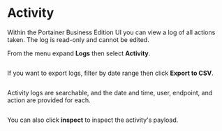 # Activity

Within the Portainer Business Edition UI you can view a log of all actions taken. The log is read-only and cannot be edited.

From the menu expand **Logs** then select **Activity**.

<figure><img src="..//assets/2.20-logs-activity.gif" alt=""><figcaption></figcaption></figure>

If you want to export logs, filter by date range then click **Export to CSV**.

<figure><img src="..//assets/2.15-settings-authlogs-activity-export.png" alt=""><figcaption></figcaption></figure>

Activity logs are searchable, and the date and time, user, endpoint, and action are provided for each.

<figure><img src="..//assets/2.15-settings-authlogs-activity-list.png" alt=""><figcaption></figcaption></figure>

You can also click **inspect** to inspect the activity's payload.

<figure><img src="..//assets/2.15-settings-authlogs-activity-inspect.png" alt=""><figcaption></figcaption></figure>
